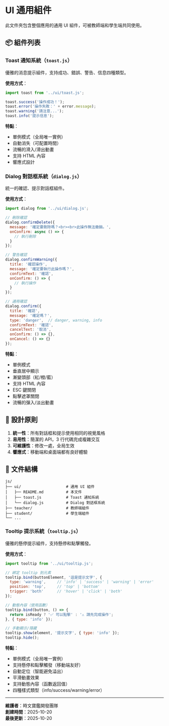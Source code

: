 # UI 通用組件

此文件夾包含整個應用的通用 UI 組件，可被教師端和學生端共同使用。

## 📦 組件列表

### Toast 通知系統（`toast.js`）

優雅的消息提示組件，支持成功、錯誤、警告、信息四種類型。

**使用方式**：
```javascript
import toast from '../ui/toast.js';

toast.success('操作成功！');
toast.error('操作失敗：' + error.message);
toast.warning('請注意...');
toast.info('提示信息');
```

**特點**：
- 單例模式（全局唯一實例）
- 自動消失（可配置時間）
- 流暢的滑入/滑出動畫
- 支持 HTML 內容
- 響應式設計

### Dialog 對話框系統（`dialog.js`）

統一的確認、提示對話框組件。

**使用方式**：
```javascript
import dialog from '../ui/dialog.js';

// 刪除確認
dialog.confirmDelete({
  message: '確定要刪除嗎？<br><br>此操作無法撤銷。',
  onConfirm: async () => {
    // 執行刪除
  }
});

// 警告確認
dialog.confirmWarning({
  title: '確認操作',
  message: '確定要執行此操作嗎？',
  confirmText: '確認',
  onConfirm: () => {
    // 執行操作
  }
});

// 通用確認
dialog.confirm({
  title: '確認',
  message: '確定嗎？',
  type: 'danger',  // danger, warning, info
  confirmText: '確認',
  cancelText: '取消',
  onConfirm: () => {},
  onCancel: () => {}
});
```

**特點**：
- 單例模式
- 垂直居中顯示
- 漸變頭部（紅/橙/藍）
- 支持 HTML 內容
- ESC 鍵關閉
- 點擊遮罩關閉
- 流暢的彈入/淡出動畫

## 🎨 設計原則

1. **統一性**：所有對話框和提示使用相同的視覺風格
2. **易用性**：簡潔的 API，3 行代碼完成複雜交互
3. **可維護性**：修改一處，全局生效
4. **響應式**：移動端和桌面端都有良好體驗

## 📁 文件結構

```
js/
├── ui/                    # 通用 UI 組件
│   ├── README.md          # 本文件
│   ├── toast.js           # Toast 通知系統
│   └── dialog.js          # Dialog 對話框系統
├── teacher/               # 教師端組件
├── student/               # 學生端組件
└── ...
```

### Tooltip 提示系統（`tooltip.js`）

優雅的懸停提示組件，支持懸停和點擊觸發。

**使用方式**：
```javascript
import tooltip from '../ui/tooltip.js';

// 綁定 tooltip 到元素
tooltip.bind(buttonElement, '這是提示文字', {
  type: 'warning',     // 'info' | 'success' | 'warning' | 'error'
  position: 'top',     // 'top' | 'bottom'
  trigger: 'both'      // 'hover' | 'click' | 'both'
});

// 動態內容（使用函數）
tooltip.bind(button, () => {
  return isReady ? '✅ 可以點擊' : '⚠️ 請先完成操作';
}, { type: 'info' });

// 手動顯示/隱藏
tooltip.show(element, '提示文字', { type: 'info' });
tooltip.hide();
```

**特點**：
- 單例模式（全局唯一實例）
- 支持懸停和點擊觸發（移動端友好）
- 自動定位（智能避免溢出）
- 平滑動畫效果
- 支持動態內容（函數返回值）
- 四種樣式類型（info/success/warning/error）

---

**維護者**：時文寶鑑開發團隊  
**創建時間**：2025-10-20  
**最後更新**：2025-10-20

